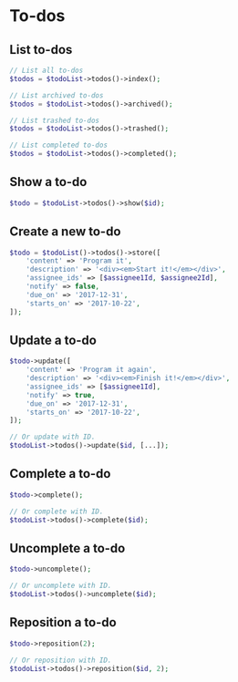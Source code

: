 # To-dos

## List to-dos

```php
// List all to-dos
$todos = $todoList->todos()->index();

// List archived to-dos
$todos = $todoList->todos()->archived();

// List trashed to-dos
$todos = $todoList->todos()->trashed();

// List completed to-dos
$todos = $todoList->todos()->completed();
```

## Show a to-do

```php
$todo = $todoList->todos()->show($id);
```

## Create a new to-do

```php
$todo = $todoList()->todos()->store([
    'content' => 'Program it',
    'description' => '<div><em>Start it!</em></div>',
    'assignee_ids' => [$assignee1Id, $assignee2Id],
    'notify' => false,
    'due_on' => '2017-12-31',
    'starts_on' => '2017-10-22',
]);
```

## Update a to-do

```php
$todo->update([
    'content' => 'Program it again',
    'description' => '<div><em>Finish it!</em></div>',
    'assignee_ids' => [$assignee1Id],
    'notify' => true,
    'due_on' => '2017-12-31',
    'starts_on' => '2017-10-22',
]);

// Or update with ID.
$todoList->todos()->update($id, [...]);
```

## Complete a to-do

```php
$todo->complete();

// Or complete with ID.
$todoList->todos()->complete($id);
```

## Uncomplete a to-do

```php
$todo->uncomplete();

// Or uncomplete with ID.
$todoList->todos()->uncomplete($id);
```

## Reposition a to-do

```php
$todo->reposition(2);

// Or reposition with ID.
$todoList->todos()->reposition($id, 2);
```

